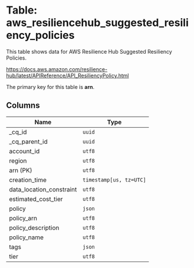 # Table: aws_resiliencehub_suggested_resiliency_policies

This table shows data for AWS Resilience Hub Suggested Resiliency Policies.

https://docs.aws.amazon.com/resilience-hub/latest/APIReference/API_ResiliencyPolicy.html

The primary key for this table is **arn**.

## Columns

| Name          | Type          |
| ------------- | ------------- |
|_cq_id|`uuid`|
|_cq_parent_id|`uuid`|
|account_id|`utf8`|
|region|`utf8`|
|arn (PK)|`utf8`|
|creation_time|`timestamp[us, tz=UTC]`|
|data_location_constraint|`utf8`|
|estimated_cost_tier|`utf8`|
|policy|`json`|
|policy_arn|`utf8`|
|policy_description|`utf8`|
|policy_name|`utf8`|
|tags|`json`|
|tier|`utf8`|